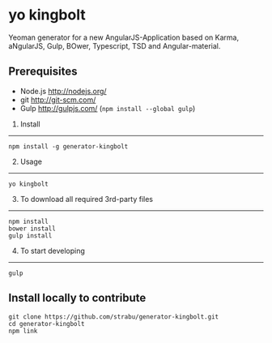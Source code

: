 yo kingbolt
===========
Yeoman generator for a new AngularJS-Application based on
Karma, aNgularJS, Gulp, BOwer, Typescript,
TSD and Angular-material.

Prerequisites
-------------
- Node.js http://nodejs.org/
- git http://git-scm.com/
- Gulp http://gulpjs.com/ (`npm install --global gulp`)


1. Install
-------
```
npm install -g generator-kingbolt
```

2. Usage
-----
```
yo kingbolt
```

3. To download all required 3rd-party files
-------------------
```
npm install
bower install
gulp install
```

4. To start developing
-------------------
```
gulp
```

Install locally to contribute
----------
```
git clone https://github.com/strabu/generator-kingbolt.git
cd generator-kingbolt
npm link
```
